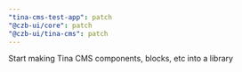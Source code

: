 ```yaml
---
"tina-cms-test-app": patch
"@czb-ui/core": patch
"@czb-ui/tina-cms": patch
---
```


Start making Tina CMS components, blocks, etc into a library
